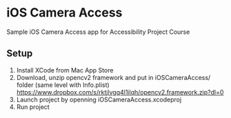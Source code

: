 # iOS Camera Access
Sample iOS Camera Access app for Accessibility Project Course

## Setup
1. Install XCode from Mac App Store
2. Download, unzip opencv2 framework and put in iOSCameraAccess/ folder (same level with Info.plist)
https://www.dropbox.com/s/rktjlvgq4l1ilqh/opencv2.framework.zip?dl=0
3. Launch project by openning iOSCameraAccess.xcodeproj
4. Run project
